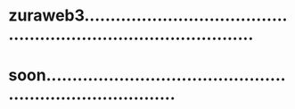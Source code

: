 # zuraweb3......................................................................................
# soon..............................................................................
